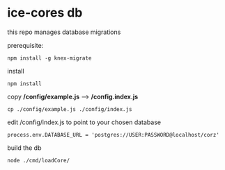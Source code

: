 # ice-cores db #

this repo manages database migrations

prerequisite:
```
npm install -g knex-migrate
```
install 
```
npm install
```

copy **/config/example.js** --> **/config.index.js**
```
cp ./config/example.js ./config/index.js
```

edit /config/index.js to point to your chosen database
```
process.env.DATABASE_URL = 'postgres://USER:PASSWORD@localhost/corz'
```
build the db
```
node ./cmd/loadCore/
```